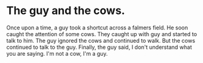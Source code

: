 # The guy and the cows.

Once upon a time, a guy took a shortcut across a falmers field.
He soon caught the attention of some cows. 
They caught up with guy and started to talk to him.
The guy ignored the cows and continued to walk.
But the cows continued to talk to the guy.
Finally, the guy said, I don't understand what you are saying. 
I'm not a cow, I'm a guy. 
